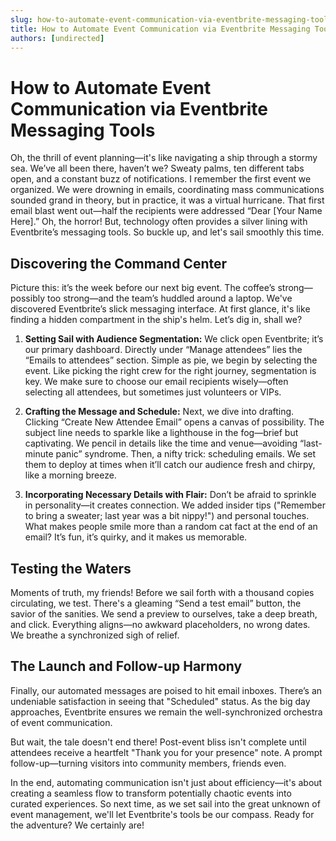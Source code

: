 ```yaml
---
slug: how-to-automate-event-communication-via-eventbrite-messaging-tools
title: How to Automate Event Communication via Eventbrite Messaging Tools
authors: [undirected]
---
```


# How to Automate Event Communication via Eventbrite Messaging Tools

Oh, the thrill of event planning—it's like navigating a ship through a stormy sea. We’ve all been there, haven’t we? Sweaty palms, ten different tabs open, and a constant buzz of notifications. I remember the first event we organized. We were drowning in emails, coordinating mass communications sounded grand in theory, but in practice, it was a virtual hurricane. That first email blast went out—half the recipients were addressed “Dear [Your Name Here].” Oh, the horror! But, technology often provides a silver lining with Eventbrite’s messaging tools. So buckle up, and let's sail smoothly this time.

## Discovering the Command Center

Picture this: it’s the week before our next big event. The coffee’s strong—possibly too strong—and the team’s huddled around a laptop. We've discovered Eventbrite’s slick messaging interface. At first glance, it's like finding a hidden compartment in the ship's helm. Let’s dig in, shall we?

1. **Setting Sail with Audience Segmentation:** We click open Eventbrite; it’s our primary dashboard. Directly under “Manage attendees” lies the “Emails to attendees” section. Simple as pie, we begin by selecting the event. Like picking the right crew for the right journey, segmentation is key. We make sure to choose our email recipients wisely—often selecting all attendees, but sometimes just volunteers or VIPs.

2. **Crafting the Message and Schedule:** Next, we dive into drafting. Clicking “Create New Attendee Email” opens a canvas of possibility. The subject line needs to sparkle like a lighthouse in the fog—brief but captivating. We pencil in details like the time and venue—avoiding “last-minute panic” syndrome. Then, a nifty trick: scheduling emails. We set them to deploy at times when it’ll catch our audience fresh and chirpy, like a morning breeze.

3. **Incorporating Necessary Details with Flair:** Don’t be afraid to sprinkle in personality—it creates connection. We added insider tips ("Remember to bring a sweater; last year was a bit nippy!") and personal touches. What makes people smile more than a random cat fact at the end of an email? It’s fun, it’s quirky, and it makes us memorable.

## Testing the Waters

Moments of truth, my friends! Before we sail forth with a thousand copies circulating, we test. There's a gleaming “Send a test email” button, the savior of the sanities. We send a preview to ourselves, take a deep breath, and click. Everything aligns—no awkward placeholders, no wrong dates. We breathe a synchronized sigh of relief.

## The Launch and Follow-up Harmony

Finally, our automated messages are poised to hit email inboxes. There’s an undeniable satisfaction in seeing that "Scheduled" status. As the big day approaches, Eventbrite ensures we remain the well-synchronized orchestra of event communication. 

But wait, the tale doesn't end there! Post-event bliss isn't complete until attendees receive a heartfelt "Thank you for your presence" note. A prompt follow-up—turning visitors into community members, friends even.

In the end, automating communication isn't just about efficiency—it's about creating a seamless flow to transform potentially chaotic events into curated experiences. So next time, as we set sail into the great unknown of event management, we'll let Eventbrite's tools be our compass. Ready for the adventure? We certainly are!